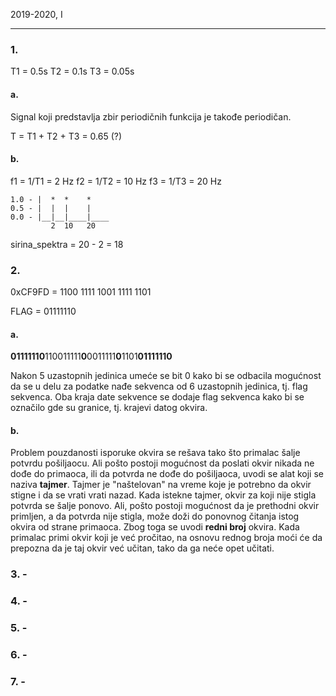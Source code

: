 2019-2020, I

---

### 1.

T1 = 0.5s
T2 = 0.1s
T3 = 0.05s

#### a.

Signal koji predstavlja zbir periodičnih funkcija je takođe periodičan.

T = T1 + T2 + T3 = 0.65 (?)

#### b.

f1 = 1/T1 = 2 Hz
f2 = 1/T2 = 10 Hz
f3 = 1/T3 = 20 Hz

```
1.0 - |  *  *    *  
0.5 - |  |  |    |  
0.0 - |__|__|____|____  
         2  10   20
```

sirina_spektra = 20 - 2 = 18

### 2.

0xCF9FD = 1100 1111 1001 1111 1101

FLAG = 01111110

#### a.

**01111110**110011111**0**0011111**0**1101**01111110**

Nakon 5 uzastopnih jedinica umeće se bit 0 kako bi se odbacila mogućnost da se u delu za podatke nađe sekvenca od 6 uzastopnih jedinica, tj. flag sekvenca. Oba kraja date sekvence se dodaje flag sekvenca kako bi se označilo gde su granice, tj. krajevi datog okvira.

#### b.

Problem pouzdanosti isporuke okvira se rešava tako što primalac šalje potvrdu pošiljaocu. Ali pošto postoji mogućnost da poslati okvir nikada ne dođe do primaoca, ili da potvrda ne dođe do pošiljaoca, uvodi se alat koji se naziva **tajmer**. Tajmer je "naštelovan" na vreme koje je potrebno da okvir stigne i da se vrati vrati nazad. Kada istekne tajmer, okvir za koji nije stigla potvrda se šalje ponovo. Ali, pošto postoji mogućnost da je prethodni okvir primljen, a da potvrda nije stigla, može doži do ponovnog čitanja istog okvira od strane primaoca. Zbog toga se uvodi **redni broj** okvira. Kada primalac primi okvir koji je već pročitao, na osnovu rednog broja moći će da prepozna da je taj okvir već učitan, tako da ga neće opet učitati.


### 3. -



### 4. -



### 5. -



### 6. -



### 7. -